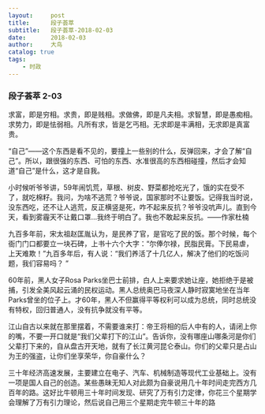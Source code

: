```yaml
---
layout:     post
title:      段子荟萃
subtitle:   段子荟萃-2018-02-03
date:       2018-02-03
author:     大鸟
catalog: true
tags:
    - 时政
---
```



### 段子荟萃 2-03
求富，即是穷相。求贵，即是贱相。求做佛，即是凡夫相。求智慧，即是愚痴相。求势力，即是怯弱相。凡所有求，皆是乞丐相。无求即是丰满相，无求即是真富贵。

“自己”——这个东西是看不见的，要撞上一些别的什么，反弹回来，才会了解“自己”。所以，跟很强的东西、可怕的东西、水准很高的东西相碰撞，然后才会知道“自己”是什么，这才是自我。

小时候听爷爷讲，59年闹饥荒，草根、树皮、野菜都抢吃光了，饿的实在受不了，就吃棉籽。我问，为啥不逃荒？爷爷说，国家那时不让要饭。记得我当时说，没东西吃，还不让人逃荒，反正横竖是死，咋不起来反抗？爷爷没吭声儿。直到今天，看到雾霾天不让戴口罩…我终于明白了。我也不敢起来反抗。——作家杜楠

九百多年前，宋太祖赵匡胤认为，是民养了官，是官吃了民的饭。那个时候，每个衙门门口都要立一块石碑，上书十六个大字：“尔俸尔禄，民脂民膏。下民易虐，上天难欺！”九百多年后，有人说：“我们养活了十几亿人，解决了他们的吃饭问题，我们容易吗？ ”

60年前，黑人女子Rosa Parks坐巴士前排，白人上来要求她让座，她拒绝于是被捕，引发全美风起云涌的民权运动。黑人总统奥巴马夜深人静时寂寞地坐在当年Parks曾坐的位子上。才60年，黑人不但赢得平等权利可以成为总统，同时总统没有特权，回归普通人，没有抗争就没有平等。

江山自古以来就在那里摆着，不需要谁来打：帝王将相的后人中有的人，请闭上你的嘴，不要一开口就是“我们父辈打下的江山”。告诉你，没有哪座山哪条河是你们父辈打下来的，自从盘古开天地，就有了长江黄河昆仑泰山。你们的父辈只是占山为王的强盗，让你们坐享荣华，你自豪什么？

三十年经济高速发展，主要建立在电子、汽车、机械制造等现代工业基础上。没有一项是国人自己的创造。某些愚昧无知人对此颇为自豪说用几十年时间走完西方几百年的路。这好比牛顿用三十年时间发现、研究了万有引力定律，你花三个星期学会理解了万有引力理论，然后说自己用三个星期走完牛顿三十年的路


